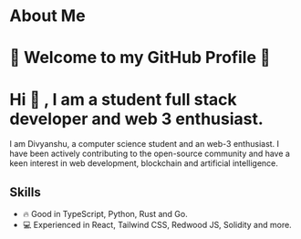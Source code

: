 # About Me
🚀 Welcome to my GitHub Profile 🚀
================================== 

Hi 👋 , I am a student full stack developer and web 3 enthusiast.
=================================================


I am Divyanshu, a computer science student and an web-3 enthusiast. I have been actively contributing to the open-source community and have a keen interest in web development, blockchain and artificial intelligence.

Skills
------

*   🔥 Good in TypeScript, Python, Rust and Go.
*   💻 Experienced in React, Tailwind CSS, Redwood JS, Solidity and more.

